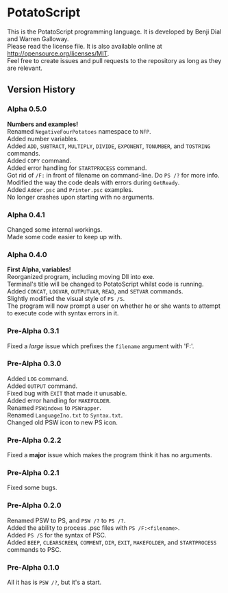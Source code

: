 # PotatoScript
This is the PotatoScript programming language.  It is developed by Benji Dial and Warren Galloway.  
Please read the license file.  It is also available online at <http://opensource.org/licenses/MIT>.  
Feel free to create issues and pull requests to the repository as long as they are relevant.

## Version History
### Alpha 0.5.0
**Numbers and examples!**  
Renamed `NegativeFourPotatoes` namespace to `NFP`.  
Added number variables.  
Added `ADD`, `SUBTRACT`, `MULTIPLY`, `DIVIDE`, `EXPONENT`, `TONUMBER`, and `TOSTRING` commands.  
Added `COPY` command.  
Added error handling for `STARTPROCESS` command.  
Got rid of `/F:` in front of filename on command-line.  Do `PS /?` for more info.  
Modified the way the code deals with errors during `GetReady`.  
Added `Adder.psc` and `Printer.psc` examples.  
No longer crashes upon starting with no arguments.
### Alpha 0.4.1
Changed some internal workings.  
Made some code easier to keep up with.
### Alpha 0.4.0
**First Alpha, variables!**  
Reorganized program, including moving Dll into exe.  
Terminal's title will be changed to PotatoScript whilst code is running.  
Added `CONCAT`, `LOGVAR`, `OUTPUTVAR`, `READ`, and `SETVAR` commands.  
Slightly modified the visual style of `PS /S`.  
The program will now prompt a user on whether he or she wants to attempt to execute code with syntax errors in it.
### Pre-Alpha 0.3.1
Fixed a *large* issue which prefixes the `filename` argument with 'F:'.
### Pre-Alpha 0.3.0
Added `LOG` command.  
Added `OUTPUT` command.  
Fixed bug with `EXIT` that made it unusable.  
Added error handling for `MAKEFOLDER`.  
Renamed `PSWindows` to `PSWrapper`.  
Renamed `LanguageIno.txt` to `Syntax.txt`.  
Changed old PSW icon to new PS icon.  
### Pre-Alpha 0.2.2
Fixed a **major** issue which makes the program think it has no arguments.
### Pre-Alpha 0.2.1
Fixed some bugs.
### Pre-Alpha 0.2.0
Renamed PSW to PS, and `PSW /?` to `PS /?`.  
Added the ability to process .psc files with `PS /F:<filename>`.  
Added `PS /S` for the syntax of PSC.  
Added `BEEP`, `CLEARSCREEN`, `COMMENT`, `DIR`, `EXIT`, `MAKEFOLDER`, and `STARTPROCESS` commands to PSC.  
### Pre-Alpha 0.1.0
All it has is `PSW /?`, but it's a start.
